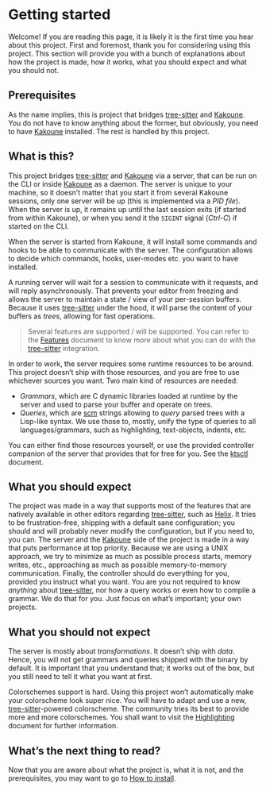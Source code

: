 # Getting started

Welcome! If you are reading this page, it is likely it is the first time you hear about this project. First and
foremost, thank you for considering using this project. This section will provide you with a bunch of explanations about
how the project is made, how it works, what you should expect and what you should not.

## Prerequisites

As the name implies, this is project that bridges [tree-sitter] and [Kakoune]. You do not have to know anything about
the former, but obviously, you need to have [Kakoune] installed. The rest is handled by this project.

## What is this?

This project bridges [tree-sitter] and [Kakoune] via a server, that can be run on the CLI or inside [Kakoune] as a
daemon. The server is unique to your machine, so it doesn’t matter that you start it from several Kakoune sessions, only
one server will be up (this is implemented via a _PID file_). When the server is up, it remains up until the last
session exits (if started from within Kakoune), or when you send it the `SIGINT` signal (_Ctrl-C_) if started on the
CLI.

When the server is started from Kakoune, it will install some commands and hooks to be able to communicate with the
server. The configuration allows to decide which commands, hooks, user-modes etc. you want to have installed.

A running server will wait for a session to communicate with it requests, and will reply asynchronously. That prevents
your editor from freezing and allows the server to maintain a state / view of your per-session buffers. Because it uses
[tree-sitter] under the hood, it will parse the content of your buffers as _trees_, allowing for fast operations.

> Several features are supported / will be supported. You can refer to the [Features](features.md) document to know more
> about what you can do with the [tree-sitter] integration.

In order to work, the server requires some runtime resources to be around. This project doesn’t ship with those
resources, and you are free to use whichever sources you want. Two main kind of resources are needed:

- _Grammars_, which are C dynamic libraries loaded at runtime by the server and used to parse your buffer and operate on
  trees.
- _Queries_, which are [scm] strings allowing to _query_ parsed trees with a Lisp-like syntax. We use those to, mostly,
  unify the type of queries to all languages/grammars, such as highlighting, text-objects, indents, etc.

You can either find those resources yourself, or use the provided controller companion of the server that provides that
for free for you. See the [ktsctl](ktsctl.md) document.

## What you should expect

The project was made in a way that supports most of the features that are natively available in other editors regarding
[tree-sitter], such as [Helix]. It tries to be frustration-free, shipping with a default sane configuration; you should
and will probably never modify the configuration, but if you need to, you can. The server and the [Kakoune] side of the
project is made in a way that puts performance at top priority. Because we are using a UNIX approach, we try to minimize
as much as possible process starts, memory writes, etc., approaching as much as possible memory-to-memory communication.
Finally, the controller should do everything for you, provided you instruct what you want. You are you not required to
know _anything_ about [tree-sitter], nor how a query works or even how to compile a grammar. We do that for you. Just
focus on what’s important; your own projects.

## What you should not expect

The server is mostly about _transformations_. It doesn’t ship with _data_. Hence, you will not get grammars and queries
shipped with the binary by default. It is important that you understand that; it works out of the box, but you still
need to tell it what you want at first.

Colorschemes support is hard. Using this project won’t automatically make your colorscheme look super nice. You will
have to adapt and use a new, [tree-sitter]-powered colorscheme. The community tries its best to provide more and more
colorschemes. You shall want to visit the [Highlighting](highlighting.md) document for further information.

## What’s the next thing to read?

Now that you are aware about what the project is, what it is not, and the prerequisites, you may want to go to
[How to install](how-to-install.md).

[tree-sitter]: https://tree-sitter.github.io/tree-sitter/
[Kakoune]: https://kakoune.org/
[scm]: https://en.wikipedia.org/wiki/SCM_(Scheme_implementation)
[Helix]: https://helix-editor.com
